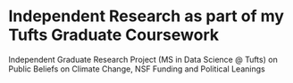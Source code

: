 # Independent Research as part of my Tufts Graduate Coursework
Independent Graduate Research Project (MS in Data Science @ Tufts) on Public Beliefs on Climate Change, NSF Funding and Political Leanings
